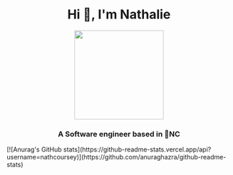<h1 align="center">Hi 👋, I'm Nathalie</h1>
<div id="header" align="center">
  <img src="https://media.giphy.com/media/L1R1tvI9svkIWwpVYr/giphy.gif" width="200"/>
</div>
<h3 align="center">A Software engineer based in 🍃NC</h3>
[![Anurag's GitHub stats](https://github-readme-stats.vercel.app/api?username=nathcoursey)](https://github.com/anuraghazra/github-readme-stats)
